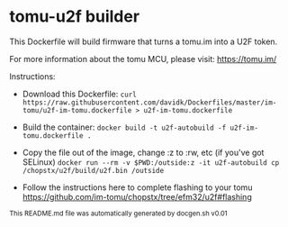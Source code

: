 # tomu-u2f builder

This Dockerfile will build firmware that turns a tomu.im into a U2F token.

For more information about the tomu MCU, please visit: https://tomu.im/

Instructions:
* Download this Dockerfile: `curl https://raw.githubusercontent.com/davidk/Dockerfiles/master/im-tomu/u2f-im-tomu.dockerfile > u2f-im-tomu.dockerfile`

* Build the container:
`docker build -t u2f-autobuild -f u2f-im-tomu.dockerfile .`

* Copy the file out of the image, change :z to :rw, etc (if you've got SELinux)
`docker run --rm -v $PWD:/outside:z -it u2f-autobuild cp /chopstx/u2f/build/u2f.bin /outside`

* Follow the instructions here to complete flashing to your tomu
https://github.com/im-tomu/chopstx/tree/efm32/u2f#flashing

<sub>This README.md file was automatically generated by docgen.sh v0.01</sub>
